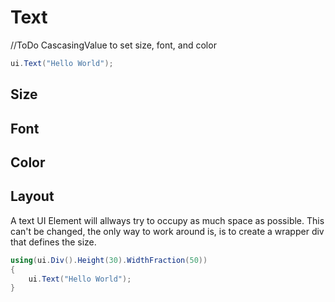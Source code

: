 # Text

//ToDo CascasingValue to set size, font, and color

```csharp
ui.Text("Hello World");
```

## Size


## Font


## Color


## Layout
A text UI Element will allways try to occupy as much space as possible. This can't be changed, the only way to work around is, is to create a wrapper div that defines the size.

```csharp
using(ui.Div().Height(30).WidthFraction(50))
{
    ui.Text("Hello World");
}
```